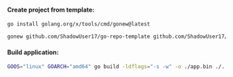 #### Create project from template:
```bash
go install golang.org/x/tools/cmd/gonew@latest
```
```bash
gonew github.com/ShadowUser17/go-repo-template github.com/ShadowUser17/<new_project>
```

#### Build application:
```bash
GOOS="linux" GOARCH="amd64" go build -ldflags="-s -w" -o ./app.bin ./...
```
